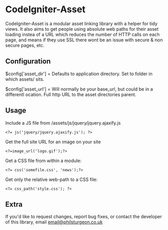 CodeIgniter-Asset
================

CodeIgniter-Asset is a modular asset linking library with a helper for tidy views. It also aims to get people using absolute web paths for their asset loading instea of a URL which reduces the number of HTTP calls on each page, and means if they use SSL there wont be an issue with secure & non secure pages, etc.

Configuration
-------------

$config['asset_dir'] = Defaults to application directory. Set to folder in which assets/ sits.

$config['asset_url'] = Will normally be your base_url, but could be in a differentl ocation. Full http URL to the asset directories parent.

Usage
-----

Include a JS file from /assets/js/jquery/jquery.ajaxify.js

	<?= js('jquery/jquery.ajaxify.js'); ?>

Get the full site URL for an image on your site

	<?=image_url('logo.gif');?>

Get a CSS file from within a module:

	<?= css('somefile.css', 'news');?>

Get only the relative web-path to a CSS file:

	<?= css_path('style.css'); ?>


Extra
-----

If you'd like to request changes, report bug fixes, or contact
the developer of this library, email <email@philsturgeon.co.uk>
